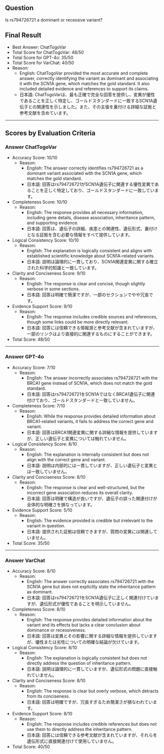 ## Question

Is rs794726721 a dominant or recessive variant?

## Final Result

- Best Answer: ChatTogoVar
- Total Score for ChatTogoVar: 48/50
- Total Score for GPT-4o: 35/50
- Total Score for VarChat: 40/50
- Reason:
  - English: ChatTogoVar provided the most accurate and complete answer, correctly identifying the variant as dominant and associating it with the SCN1A gene, which matches the gold standard. It also included detailed evidence and references to support its claims.
  - 日本語: ChatTogoVarは、最も正確で完全な回答を提供し、変異が優性であることを正しく特定し、ゴールドスタンダードに一致するSCN1A遺伝子との関連性を示しました。また、その主張を裏付ける詳細な証拠と参考文献を含めています。

---

## Scores by Evaluation Criteria

### Answer ChatTogoVar
- Accuracy Score: 10/10
  - Reason: 
    - English: The answer correctly identifies rs794726721 as a dominant variant associated with the SCN1A gene, which matches the gold standard.
    - 日本語: 回答はrs794726721がSCN1A遺伝子に関連する優性変異であることを正しく特定しており、ゴールドスタンダードに一致しています。
- Completeness Score: 10/10
  - Reason: 
    - English: The response provides all necessary information, including gene details, disease association, inheritance pattern, and supporting evidence.
    - 日本語: 回答は、遺伝子の詳細、疾患との関連性、遺伝形式、裏付けとなる証拠を含む必要な情報をすべて提供しています。
- Logical Consistency Score: 10/10
  - Reason: 
    - English: The explanation is logically consistent and aligns with established scientific knowledge about SCN1A-related variants.
    - 日本語: 説明は論理的に一貫しており、SCN1A関連変異に関する確立された科学的知識と一致しています。
- Clarity and Conciseness Score: 9/10
  - Reason: 
    - English: The response is clear and concise, though slightly verbose in some sections.
    - 日本語: 回答は明確で簡潔ですが、一部のセクションでやや冗長です。
- Evidence Support Score: 9/10
  - Reason: 
    - English: The response includes credible sources and references, though some links could be more directly relevant.
    - 日本語: 回答には信頼できる情報源と参考文献が含まれていますが、一部のリンクはより直接的に関連するものにすることができます。
- Total Score: 48/50

---

### Answer GPT-4o
- Accuracy Score: 7/10
  - Reason: 
    - English: The answer incorrectly associates rs794726721 with the BRCA1 gene instead of SCN1A, which does not match the gold standard.
    - 日本語: 回答はrs794726721をSCN1AではなくBRCA1遺伝子に関連付けており、ゴールドスタンダードと一致していません。
- Completeness Score: 7/10
  - Reason: 
    - English: While the response provides detailed information about BRCA1-related variants, it fails to address the correct gene and variant.
    - 日本語: 回答はBRCA1関連変異に関する詳細な情報を提供していますが、正しい遺伝子と変異については触れていません。
- Logical Consistency Score: 8/10
  - Reason: 
    - English: The explanation is internally consistent but does not align with the correct gene and variant.
    - 日本語: 説明は内部的には一貫していますが、正しい遺伝子と変異とは一致していません。
- Clarity and Conciseness Score: 8/10
  - Reason: 
    - English: The response is clear and well-structured, but the incorrect gene association reduces its overall clarity.
    - 日本語: 回答は明確で構造が良いですが、遺伝子の誤った関連付けが全体的な明確さを損なっています。
- Evidence Support Score: 5/10
  - Reason: 
    - English: The evidence provided is credible but irrelevant to the variant in question.
    - 日本語: 提供された証拠は信頼できますが、質問の変異には関連していません。
- Total Score: 35/50

---

### Answer VarChat
- Accuracy Score: 8/10
  - Reason: 
    - English: The answer correctly associates rs794726721 with the SCN1A gene but does not explicitly state the inheritance pattern as dominant.
    - 日本語: 回答はrs794726721をSCN1A遺伝子に正しく関連付けていますが、遺伝形式が優性であることを明示していません。
- Completeness Score: 8/10
  - Reason: 
    - English: The response provides detailed information about the variant and its effects but lacks a clear conclusion about dominance or recessiveness.
    - 日本語: 回答は変異とその影響に関する詳細な情報を提供していますが、優性または劣性についての明確な結論が欠けています。
- Logical Consistency Score: 8/10
  - Reason: 
    - English: The explanation is logically consistent but does not directly address the question of inheritance pattern.
    - 日本語: 説明は論理的に一貫していますが、遺伝形式の問題に直接触れていません。
- Clarity and Conciseness Score: 8/10
  - Reason: 
    - English: The response is clear but overly verbose, which detracts from its conciseness.
    - 日本語: 回答は明確ですが、冗長すぎるため簡潔さが損なわれています。
- Evidence Support Score: 8/10
  - Reason: 
    - English: The response includes credible references but does not use them to directly address the inheritance pattern.
    - 日本語: 回答には信頼できる参考文献が含まれていますが、それらを遺伝形式に直接関連付けて使用していません。
- Total Score: 40/50